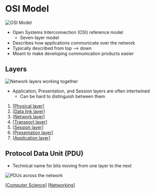 # OSI Model

![OSI Model](/assets/second-brain/2020-09-08-21-22-35.png)

- Open Systems Interconnection (OSI) reference model
  - Seven-layer model
- Describes how applications communicate over the network
- Typically described from top --> down
- Meant to make developing communication products easier

## Layers

![Network layers working together](/assets/second-brain/2020-09-08-21-37-28.png)

- Application, Presentation, and Session layers are often intertwined
  - Can be hard to distinguish between them

1. [[Physical layer]]
2. [[Data link layer]]
3. [[Network layer]]
4. [[Transport layer]]
5. [[Session layer]]
6. [[Presentation layer]]
7. [[Application layer]]

## Protocol Data Unit (PDU)

- Technical name for bits moving from one layer to the next

![PDUs across the network](/assets/second-brain/2020-09-08-21-36-31.png)

[[Computer Science]] [[Networking]]

[//begin]: # "Autogenerated link references for markdown compatibility"
[Physical layer]: physical-layer "Physical Layer"
[Data link layer]: data-link-layer "Data Link Layer"
[Network layer]: network-layer "Network Layer"
[Transport layer]: transport-layer "Transport Layer"
[Session layer]: session-layer "Session Layer"
[Presentation layer]: presentation-layer "Presentation Layer"
[Application layer]: application-layer "Application Layer"
[Computer Science]: computer-science "Computer Science"
[Networking]: networking "Networking"
[//end]: # "Autogenerated link references"
